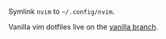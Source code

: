 Symlink `nvim` to `~/.config/nvim`.

Vanilla vim dotfiles live on the [vanilla branch](https://github.com/drewolson/vim_dotfiles/tree/vanilla).
